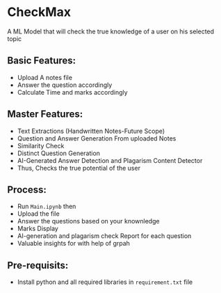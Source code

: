 # CheckMax
A ML Model that will check the true knowledge of a user on his selected topic

## Basic Features:
* Upload A notes file
* Answer the question accordingly
* Calculate Time and marks accordingly

## Master Features:
* Text Extractions (Handwritten Notes-Future Scope)
* Question and Answer Generation From uploaded Notes
* Similarity Check
* Distinct Question Generation
* AI-Generated Answer Detection and Plagarism Content Detector
* Thus, Checks the true potential of the user

## Process:
* Run `Main.ipynb` then 
* Upload the file
* Answer the questions based on your knownledge
* Marks Display
* AI-generation and plagarism check Report for each question
* Valuable insights for with help of grpah

## Pre-requisits: 
* Install python and all required libraries in `requirement.txt` file 

